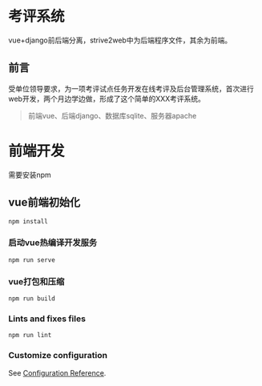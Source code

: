 # 考评系统
vue+django前后端分离，strive2web中为后端程序文件，其余为前端。

## 前言
受单位领导要求，为一项考评试点任务开发在线考评及后台管理系统，首次进行web开发，两个月边学边做，形成了这个简单的XXX考评系统。
>前端vue、后端django、数据库sqlite、服务器apache

# 前端开发
需要安装npm
## vue前端初始化
```
npm install
```

### 启动vue热编译开发服务
```
npm run serve
```

### vue打包和压缩
```
npm run build
```

### Lints and fixes files
```
npm run lint
```

### Customize configuration
See [Configuration Reference](https://cli.vuejs.org/config/).
